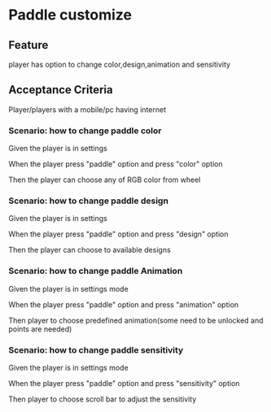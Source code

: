 # Paddle customize

## Feature

player has option to change color,design,animation
and sensitivity

## Acceptance Criteria

Player/players with a mobile/pc having internet

### Scenario: how to change paddle color

  Given the player is in settings

  When the player press "paddle" option and press "color"
  option

  Then the player can choose any of RGB color from wheel

### Scenario: how to change paddle design

  Given the player is in settings

  When the player press "paddle" option and press "design"
  option

  Then the player can choose to available designs
  
### Scenario: how to change paddle Animation

  Given the player is in settings mode

  When the player press "paddle" option and press "animation"
  option

  Then player to choose predefined animation(some need to be
  unlocked and points are needed)

### Scenario: how to change paddle sensitivity

  Given the player is in settings mode

  When the player press "paddle" option and press "sensitivity"
  option

  Then player to choose scroll bar to adjust the sensitivity
